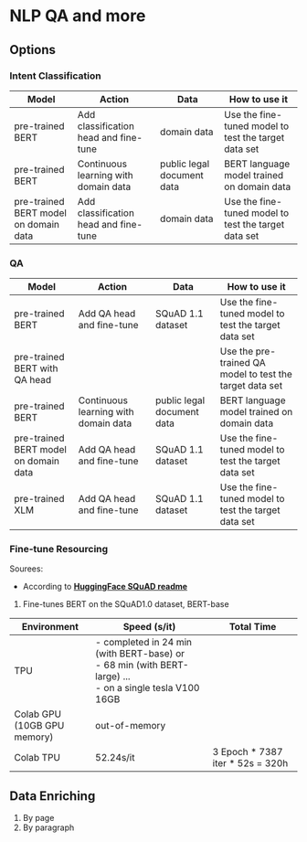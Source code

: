 # NLP QA and more

## Options
### Intent Classification
| Model | Action | Data | How to use it |
| ----- | ---- | ---- | ------ |
| pre-trained BERT | Add classification head and fine-tune | domain data | Use the fine-tuned model to test the target data set |
| pre-trained BERT | Continuous learning with domain data | public legal document data | BERT language model trained on domain data |
| pre-trained BERT model on domain data |  Add classification head and fine-tune | domain data | Use the fine-tuned model to test the target data set |

### QA
| Model | Action | Data | How to use it |
| ----- | ---- | ---- | ------ |
| pre-trained BERT | Add QA head and fine-tune | SQuAD 1.1 dataset | Use the fine-tuned model to test the target data set |
| pre-trained BERT with QA head | | | Use the pre-trained QA model to test the target data set |
| pre-trained BERT | Continuous learning with domain data | public legal document data | BERT language model trained on domain data |
| pre-trained BERT model on domain data |  Add QA head and fine-tune | SQuAD 1.1 dataset | Use the fine-tuned model to test the target data set |
| pre-trained XLM | Add QA head and fine-tune | SQuAD 1.1 dataset | Use the fine-tuned model to test the target data set |

### Fine-tune Resourcing
Sourees:
- According to [**HuggingFace SQuAD readme**](https://github.com/huggingface/transformers/tree/master/examples/question-answering)

1. Fine-tunes BERT on the SQuAD1.0 dataset, BERT-base

| Environment | Speed (s/it) | Total Time |
| ----------- | ------------ | ---------- |
| TPU | - completed in 24 min (with BERT-base) or <br>- 68 min (with BERT-large) ...<br>- on a single tesla V100 16GB | |
| Colab GPU<br>(10GB GPU memory) | out-of-memory | |
| Colab TPU | 52.24s/it | 3 Epoch * 7387 iter * 52s = 320h |

        
## Data Enriching
1. By page
2. By paragraph
